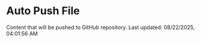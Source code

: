 # Auto Push File

Content that will be pushed to GitHub repository.
Last updated: 08/22/2025, 04:01:56 AM